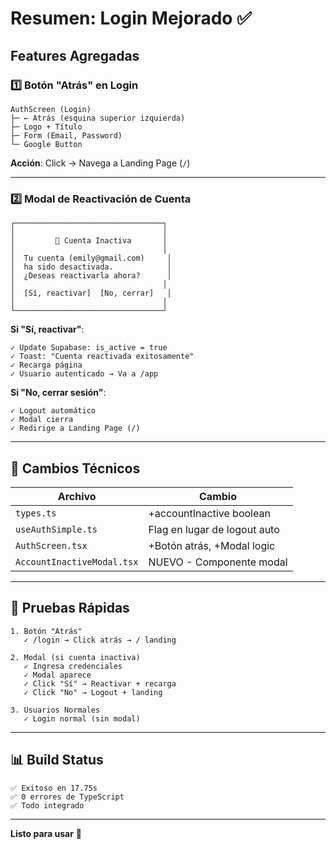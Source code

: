 # Resumen: Login Mejorado ✅

## Features Agregadas

### 1️⃣ Botón "Atrás" en Login

```
AuthScreen (Login)
├─ ← Atrás (esquina superior izquierda)
├─ Logo + Título
├─ Form (Email, Password)
└─ Google Button
```

**Acción**: Click → Navega a Landing Page (`/`)

---

### 2️⃣ Modal de Reactivación de Cuenta

```
┌─────────────────────────────────┐
│                                 │
│         🚨 Cuenta Inactiva       │
│                                 │
│  Tu cuenta (emily@gmail.com)     │
│  ha sido desactivada.            │
│  ¿Deseas reactivarla ahora?      │
│                                 │
│  [Sí, reactivar]  [No, cerrar]   │
│                                 │
└─────────────────────────────────┘
```

**Si "Sí, reactivar"**:
```
✓ Update Supabase: is_active = true
✓ Toast: "Cuenta reactivada exitosamente"
✓ Recarga página
✓ Usuario autenticado → Va a /app
```

**Si "No, cerrar sesión"**:
```
✓ Logout automático
✓ Modal cierra
✓ Redirige a Landing Page (/)
```

---

## 🔧 Cambios Técnicos

| Archivo | Cambio |
|---------|--------|
| `types.ts` | +accountInactive boolean |
| `useAuthSimple.ts` | Flag en lugar de logout auto |
| `AuthScreen.tsx` | +Botón atrás, +Modal logic |
| `AccountInactiveModal.tsx` | NUEVO - Componente modal |

---

## 🧪 Pruebas Rápidas

```
1. Botón "Atrás"
   ✓ /login → Click atrás → / landing

2. Modal (si cuenta inactiva)
   ✓ Ingresa credenciales
   ✓ Modal aparece
   ✓ Click "Sí" → Reactivar + recarga
   ✓ Click "No" → Logout + landing

3. Usuarios Normales
   ✓ Login normal (sin modal)
```

---

## 📊 Build Status

```
✅ Exitoso en 17.75s
✅ 0 errores de TypeScript
✅ Todo integrado
```

---

**Listo para usar** 🚀
